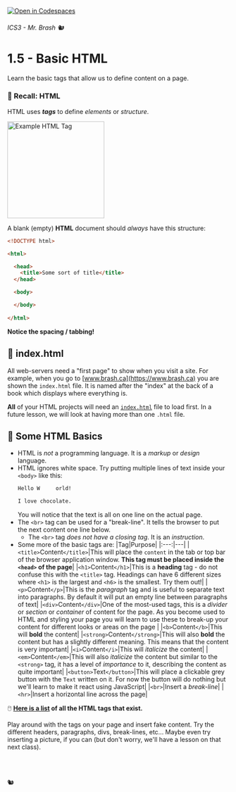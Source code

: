 [![Open in Codespaces](https://classroom.github.com/assets/launch-codespace-2972f46106e565e64193e422d61a12cf1da4916b45550586e14ef0a7c637dd04.svg)](https://classroom.github.com/open-in-codespaces?assignment_repo_id=16017777)
###### ICS3 - Mr. Brash 🐿️

# 1.5 - Basic HTML

Learn the basic tags that allow us to define content on a page.

### 📄 Recall: HTML

HTML uses **_tags_** to define _elements_ or _structure_.

<img alt="Example HTML Tag" src="https://media.geeksforgeeks.org/wp-content/uploads/20210401153033/htmltag.PNG" width="220px">

A blank (empty) **HTML** document should _always_ have this structure:
```HTML
<!DOCTYPE html>

<html>

  <head>
    <title>Some sort of title</title>
  </head>

  <body>

  </body>
  
</html>
```

**Notice the spacing / tabbing!**

## 📖 index.html

All web-servers need a "first page" to show when you visit a site. For example, when you go to [www.brash.ca](https://www.brash.ca) you are shown the `index.html` file. It is named after the "index" at the back of a book which displays where everything is.

**All** of your HTML projects will need an [`index.html`](index.html) file to load first. In a future lesson, we will look at having more than one `.html` file.

## 📖 Some HTML Basics

- HTML is _not_ a programming language. It is a _markup_ or _design_ language.
- HTML ignores white space. Try putting multiple lines of text inside your `<body>` like this:
  ```HTML
  Hello W     orld!

  I love chocolate.
  ```
  You will notice that the text is all on one line on the actual page.
- The `<br>` tag can be used for a "break-line". It tells the browser to put the next content one line below.
  - The `<br>` tag _does not have a closing tag_. It is an _instruction_.
- Some more of the basic tags are:
  |Tag|Purpose|
  |:---:|---|
  |`<title>`Content`</title>`|This will place the `content` in the tab or top bar of the browser application window. **This tag must be placed inside the `<head>` of the page**|
  |`<h1>`Content`</h1>`|This is a **heading** tag - do not confuse this with the `<title>` tag. Headings can have 6 different sizes where `<h1>` is the largest and `<h6>` is the smallest. Try them out!|
  |`<p>`Content`</p>`|This is the _paragraph_ tag and is useful to separate text into paragraphs. By default it will put an empty line between paragraphs of text|
  |`<div>`Content`</div>`|One of the most-used tags, this is a _divider_ or _section_ or _container_ of content for the page. As you become used to HTML and styling your page you will learn to use these to break-up your content for different looks or areas on the page |
  |`<b>`Content`</b>`|This will **bold** the content|
  |`<strong>`Content`</strong>`|This will also **bold** the content but has a slightly different meaning. This means that the content is very important|
  |`<i>`Content`</i>`|This will _italicize_ the content|
  |`<em>`Content`</em>`|This will also _italicize_ the content but similar to the `<strong>` tag, it has a level of _importance_ to it, describing the content as quite important|
  |`<button>`Text`</button>`|This will place a clickable grey button with the `Text` written on it. For now the button will do nothing but we'll learn to make it react using JavaScript|
  |`<br>`|Insert a _break-line_|
  |`<hr>`|Insert a horizontal line across the page|

🖱️ **[Here is a list](https://www.w3schools.com/tags/default.asp) of all the HTML tags that exist.**

Play around with the tags on your page and insert fake content. Try the different headers, paragraphs, divs, break-lines, etc... Maybe even try inserting a picture, if you can (but don't worry, we'll have a lesson on that next class).


<br><br>

🐿️
